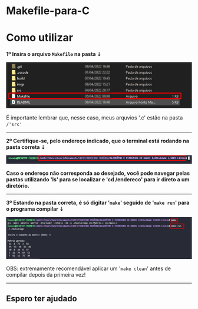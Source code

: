 # Makefile-para-C

<h1>Como utilizar</h1>

<p><b>1º Insira o arquivo <code>Makefile</code> na pasta ⇣</b></p>

<center>
    <img src="imgs/example1.png">
</center>

<p>É importante lembrar que, nesse caso, meus arquvios '.c' estão na pasta <code> /'src'</code></p><hr/>

<p><b>2º Certifique-se, pelo endereço indicado, que o terminal está rodando na pasta correta ⇣</b></p>

<center>
    <img src="imgs/example2.png">
</center>

<b>Caso o endereço não corresponda ao desejado, você pode navegar pelas pastas utilizando 'ls' para se localizar e 'cd /endereco' para ir direto a um diretório.</b><hr/>

<p><b>3º Estando na pasta correta, é só digitar '<code>make</code>' seguido de '<code>make run</code>' para o programa compilar ⇣</b></p>
<center>
    <img src="imgs/example3.png">
</center>
<p>OBS: extremamente recomendável aplicar um '<code>make clean</code>' antes de compilar depois da primeira vez!</p><hr/>
<h2>Espero ter ajudado</h2>
